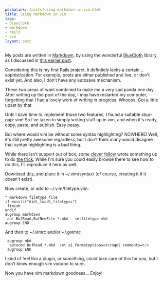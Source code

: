 ```yaml
--- 
permalink: /posts/using-markdown-in-vim.html
title: Using Markdown in vim
tags: 
- bluecloth
- markdown
- rails
- vim
layout: post
---
```

My posts are written in [Markdown](http://daringfireball.net/projects/markdown/), by using the wonderful [BlueCloth](http://www.deveiate.org/projects/BlueCloth) library, as I discussed in [this earlier post](/blog/permalink/switched-templating-engine-to-bluecloth.html).

Considering this is my first Rails project, it definitely lacks a certain... sophistication. For example, posts are either published and live, or don't exist yet. And also, I don't have any autosave mechanism.

These two areas of want combined to make me a very sad panda one day. After writing up the post of the day, I may have restarted my computer, forgetting that I had a lovely work of writing in progress. Whoops. Got a little upset by that.

Until I have time to implement those two features, I found a suitable stop-gap: vim! So I've taken to simply writing stuff up in vim, and when it's ready, copy, paste, and publish. Easy peasy.

But where would vim be without some syntax highlighting? NOWHERE! Well, it's still pretty awesome regardless, but I don't think many would disagree that syntax highlighting is a bad thing.

While there isn't support out of box, some [clever fellow](http://www.plasticboy.com/) wrote something up to do [the trick](http://www.plasticboy.com/markdown-vim-mode/). While I'm sure you could easily browse there to see how to do this, I'll reproduce it here as well.

Download [this](http://www.plasticboy.com/dox/mkd.vim), and place it in ~/.vim/syntax/ (of course, creating it if it doesn't exist).

Now create, or add to ~/.vim/filetype.vim:

    " markdown filetype file
    if exists("did\_load\_filetypes")
     finish
    endif
    augroup markdown
     au! BufRead,BufNewFile *.mkd   setfiletype mkd
    augroup END

And then to ~/.vimrc and/or ~/.gvimrc

     augroup mkd
      autocmd BufRead *.mkd  set ai formatoptions=tcroqn2 comments=n:>
     augroup END

I kind of feel like a plugin, or something, could take care of this for you, but I don't know enough vim voodoo to sure.

Now you have vim markdown goodness... Enjoy!
